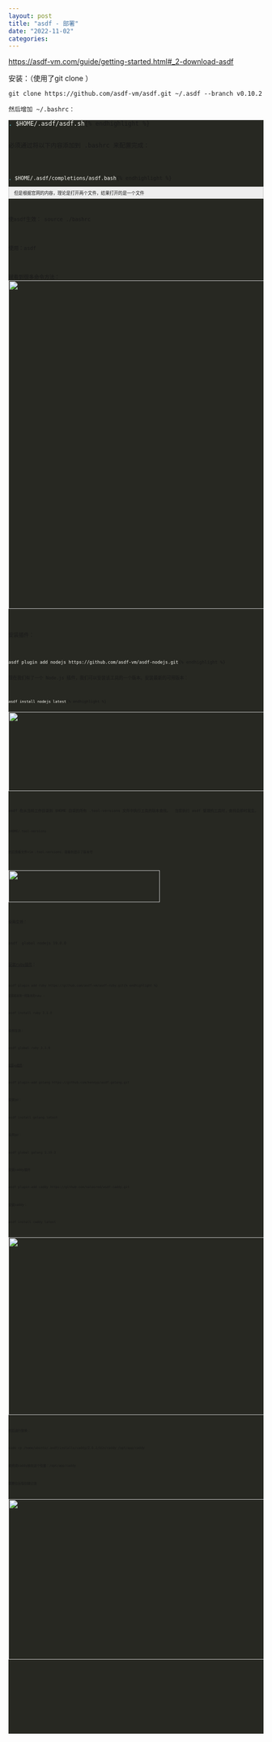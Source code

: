 ```yaml
---
layout: post
title: "asdf - 部署"
date: "2022-11-02"
categories: 
---
```

<p><a href="https://asdf-vm.com/guide/getting-started.html#_2-download-asdf">https://asdf-vm.com/guide/getting-started.html#_2-download-asdf</a></p>

<p>安装：（使用了git clone ）</p>

<p><code>git clone https://github.com/asdf-vm/asdf.git ~/.asdf --branch v0.10.2</code></p>

<p><code>然后增加 ~/.bashrc</code><code>：</code></p>

<pre class="shiki" style="background-color:#272822;">
<code><span class="line"><span style="color:#66D9EF;">.</span><span style="color:#F8F8F2;"> $HOME/.asdf/asdf.sh</span></span>{% endhighlight %}

<p>必须通过将以下内容添加到 .bashrc 来配置完成：</p>

<pre class="shiki" style="background-color:#272822;">
<code><span class="line"><span style="color:#66D9EF;">.</span><span style="color:#F8F8F2;"> $HOME/.asdf/completions/asdf.bash</span></span>{% endhighlight %}

<div style="background:#eeeeee;border:1px solid #cccccc;padding:5px 10px;"><code>但是根据官网的内容，理论是打开两个文件，结果打开的是一个文件</code></div>

<p>使asdf生效： source ./bashrc</p>

<p>使用：asdf</p>

<p>就看到很多命令方法：<img height="647" src="/uploads/ckeditor/pictures/670/image-20221102153524-1.png" width="889" /></p>

<p>安装插件：</p>

<pre class="shiki" style="background-color:#272822;">
<code><span class="line"><span style="color:#F8F8F2;">asdf plugin add nodejs https://github.com/asdf-vm/asdf-nodejs.git</span></span>{% endhighlight %}

<p>现在我们有了一个 Node.js 插件，我们可以安装该工具的一个版本。安装最新的可用版本：</p>

<pre class="shiki" style="background-color:#272822;">
<code><span class="line"><span style="color:#F8F8F2;">asdf install nodejs latest</span></span>{% endhighlight %}

<p><img height="156" src="/uploads/ckeditor/pictures/672/image-20221102153728-3.png" width="905" /></p>

<p>asdf 在从当前工作目录到 $HOME 目录的所有 .tool-versions 文件中执行工具的版本查找。&nbsp; 当您执行 asdf 管理的工具时，查找会即时发生。</p>

<p><code>$HOME/.tool-versions</code></p>

<p><code>然后查看文件vim .tool-versions，就看到显示了版本号</code></p>

<p><img height="63" src="/uploads/ckeditor/pictures/673/image-20221102153940-4.png" width="299" /></p>

<p>全局生效：</p>

<p>asdf&nbsp; global nodejs 19.0.0</p>

<p><a href="https://github.com/asdf-vm/asdf-ruby">安装ruby插件</a>：</p>

<pre class="notranslate">
<code>asdf plugin add ruby https://github.com/asdf-vm/asdf-ruby.git{% endhighlight %}

<p><code>安装和本地一样版本的ruby :</code></p>

<p>asdf install ruby 3.1.0</p>

<p>全局生效：</p>

<p>asdf global ruby 3.1.0</p>

<p><code><a href="https://github.com/kennyp/asdf-golang">安装go插件</a>：</code></p>

<p>asdf plugin-add golang https://github.com/kennyp/asdf-golang.git</p>

<p>安装go：</p>

<p>asdf install golang latest</p>

<p>全局go：</p>

<p>asdf global golang 1.19.3</p>

<p>安装caddy插件：</p>

<p>asdf plugin-add caddy https://github.com/salasrod/asdf-caddy.git</p>

<p>安装caddy：</p>

<p>asdf install caddy latest</p>

<p><img height="350" src="/uploads/ckeditor/pictures/675/image-20221102162237-1.png" width="1111" /></p>

<p>然后进行替换：</p>

<p>sudo cp /home/ubuntu/.asdf/installs/caddy/2.6.2/bin/caddy /opt/app/caddy</p>

<p>最终把caddy放在这个位置：/opt/app/caddy</p>

<p>需要在远程创建记录</p>

<p><img height="316" src="/uploads/ckeditor/pictures/679/image-20221103143237-1.png" width="1557" /></p>

<p>&nbsp;</p>

<p>&nbsp;</p>

